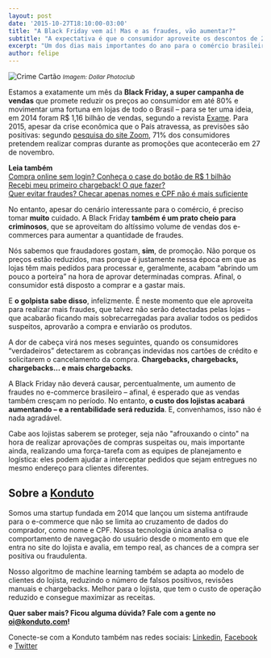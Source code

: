 ```yaml
---
layout: post		
date: '2015-10-27T18:10:00-03:00'
title: "A Black Friday vem aí! Mas e as fraudes, vão aumentar?"		
subtitle: "A expectativa é que o consumidor aproveite os descontos de 27 de novembro. Mas fraudador também gosta de promoção"		
excerpt: "Um dos dias mais importantes do ano para o comércio brasileiro, a Black Friday promete fomentar as vendas no País. Mas os fraudadores também vão estar de olho..."		
author: felipe		
---
```

![Crime Cartão](/images/151027-black-friday.jpg)
<small>*Imagem: Dollar Photoclub*</small>

Estamos a exatamente um mês da **Black Friday, a super campanha de vendas** que promete reduzir os preços ao consumidor em até 80% e movimentar uma fortuna em lojas de todo o Brasil – para se ter uma ideia, em 2014 foram R$ 1,16 bilhão de vendas, segundo a revista [Exame](http://exame.abril.com.br/negocios/noticias/varejo-on-line-vendeu-r-1-16-bilhoes-na-black-friday). Para 2015, apesar da crise econômica que o País atravessa, as previsões são positivas: segundo [pesquisa do site Zoom](http://www.gironews.com/varejo-digital/black-friday-34341/), 71% dos consumidores pretendem realizar compras durante as promoções que acontecerão em 27 de novembro. 

**Leia também**  
[Compra online sem login? Conheça o case do botão de R$ 1 bilhão](https://blog.konduto.com/pt/2015/01/tinha-uma-senha-no-meio-do-caminho?utm_source=konduto&utm_medium=blog&utm_campaign=conteudo)  
[Recebi meu primeiro chargeback! O que fazer?](https://blog.konduto.com/pt/2014/09/o-que-fazer-quando-recebe-o-primeiro-chargeback?utm_source=konduto&utm_medium=blog&utm_campaign=conteudo)  
[Quer evitar fraudes? Checar apenas nomes e CPF não é mais suficiente](https://blog.konduto.com/pt/2014/10/porque-checar-apenas-nome-e-cpf-ja-nao-e-suficiente-na-analise-manual?utm_source=konduto&utm_medium=blog&utm_campaign=conteudo)  

No entanto, apesar do cenário interessante para o comércio, é preciso tomar **muito** cuidado. A Black Friday **também é um prato cheio para criminosos**, que se aproveitam do altíssimo volume de vendas dos e-commerces para aumentar a quantidade de fraudes. 

Nós sabemos que fraudadores gostam, **sim**, de promoção. Não porque os preços estão reduzidos, mas porque é justamente nessa época em que as lojas têm mais pedidos para processar e, geralmente, acabam “abrindo um pouco a porteira” na hora de aprovar determinadas compras. Afinal, o consumidor está disposto a comprar e a gastar mais. 

E **o golpista sabe disso**, infelizmente. É neste momento que ele aproveita para realizar mais fraudes, que talvez não serão detectadas pelas lojas – que acabarão ficando mais sobrecarregadas para avaliar todos os pedidos suspeitos, aprovarão a compra e enviarão os produtos. 

A dor de cabeça virá nos meses seguintes, quando os consumidores “verdadeiros” detectarem as cobranças indevidas nos cartões de crédito e solicitarem o cancelamento da compra. **Chargebacks, chargebacks, chargebacks... e mais chargebacks**. 

A Black Friday não deverá causar, percentualmente, um aumento de fraudes no e-commerce brasileiro – afinal, é esperado que as vendas também cresçam no período. No entanto, **o custo dos lojistas acabará aumentando – e a rentabilidade será reduzida**. E, convenhamos, isso não é nada agradável.

Cabe aos lojistas saberem se proteger, seja não "afrouxando o cinto" na hora de realizar aprovações de compras suspeitas ou, mais importante ainda, realizando uma força-tarefa com as equipes de planejamento e logística: eles podem ajudar a interceptar pedidos que sejam entregues no mesmo endereço para clientes diferentes.  

## Sobre a **[Konduto](https://www.konduto.com/?utm_source=konduto&utm_medium=blog&utm_campaign=conteudo)**

Somos uma startup fundada em 2014 que lançou um sistema antifraude para o e-commerce que não se limita ao cruzamento de dados do comprador, como nome e CPF. Nossa tecnologia única analisa o comportamento de navegação do usuário desde o momento em que ele entra no site do lojista e avalia, em tempo real, as chances de a compra ser positiva ou fraudulenta. 

Nosso algoritmo de machine learning também se adapta ao modelo de clientes do lojista, reduzindo o número de falsos positivos, revisões manuais e chargebacks. Melhor para o lojista, que tem o custo de operação reduzido e consegue maximizar as receitas. 

**Quer saber mais? Ficou alguma dúvida? Fale com a gente no [oi@konduto.com](mailto:oi@konduto.com)!**	

Conecte-se com a Konduto também nas redes sociais: [Linkedin](https://www.linkedin.com/company/konduto), [Facebook](https://www.facebook.com/konduto) e [Twitter](https://twitter.com/KondutoBR)